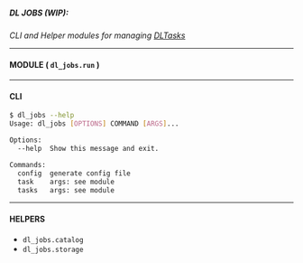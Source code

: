 ##### DL JOBS (WIP):

_CLI and Helper modules for managing [DLTasks](https://docs.descarteslabs.com/guides/tasks.html)_

---

#### MODULE ( `dl_jobs.run` )

---

#### CLI

```bash
$ dl_jobs --help
Usage: dl_jobs [OPTIONS] COMMAND [ARGS]...

Options:
  --help  Show this message and exit.

Commands:
  config  generate config file
  task    args: see module
  tasks   args: see module
```

---

#### HELPERS 

- `dl_jobs.catalog`
- `dl_jobs.storage` 